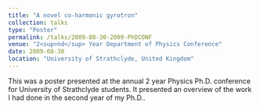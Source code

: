 ```yaml
---
title: "A novel co-harmonic gyrotron"
collection: talks
type: "Poster"
permalink: /talks/2009-08-30-2009-PhDCONF
venue: "2<sup>nd</sup> Year Department of Physics Conference"
date: 2009-08-30
location: "University of Strathclyde, United Kingdom"
---
```


This was a poster presented at the annual 2<nd> year Physics Ph.D. conference for University of Strathclyde students. It presented an overview of the work I had done in the second year of my Ph.D..
